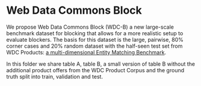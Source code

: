 # Web Data Commons Block

We propose Web Data Commons Block (WDC-B) a new large-scale
benchmark dataset for blocking that allows for a more realistic setup
to evaluate blockers. The basis for this dataset is the large, pairwise,
80% corner cases and 20% random dataset with the half-seen
test set from WDC Products: [a multi-dimensional Entity Matching Benchmark](https://webdatacommons.org/largescaleproductcorpus/wdc-products/).

In this folder we share table A,
table B, a small version of table B without the additional product
offers from the WDC Product Corpus and the ground truth split
into train, validation and test.

